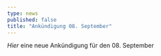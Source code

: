```yaml
---
type: news
published: false
title: "Ankündigung 08. September"
---
```


*Hier* eine neue Ankündigung für den 08. September
